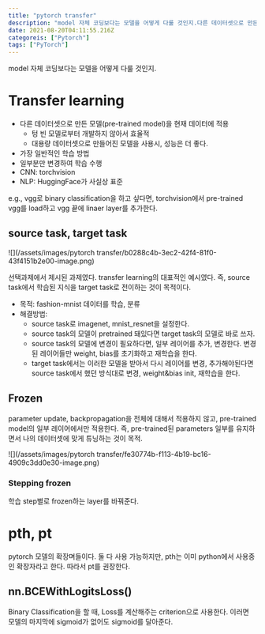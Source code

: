 ```yaml
---
title: "pytorch transfer"
description: "model 자체 코딩보다는 모델을 어떻게 다룰 것인지.다른 데이터셋으로 만든 모델(pre-trained model)을 현재 데이터에 적용텅 빈 모델로부터 개발하지 않아서 효율적대용량 데이터셋으로 만들어진 모델을 사용시, 성능은 더 좋다.가장 일반적인 학습 방법일부분만 "
date: 2021-08-20T04:11:55.216Z
categoreis: ["Pytorch"]
tags: ["PyTorch"]
---
```

model 자체 코딩보다는 모델을 어떻게 다룰 것인지.

# Transfer learning
- 다른 데이터셋으로 만든 모델(pre-trained model)을 현재 데이터에 적용
  - 텅 빈 모델로부터 개발하지 않아서 효율적
  - 대용량 데이터셋으로 만들어진 모델을 사용시, 성능은 더 좋다.
- 가장 일반적인 학습 방법
- 일부분만 변경하여 학습 수행
- CNN: torchvision
- NLP: HuggingFace가 사실상 표준

e.g., vgg로 binary classification을 하고 싶다면, torchvision에서 pre-trained vgg를 load하고 vgg 끝에 linaer layer를 추가한다.

## source task, target task

![](/assets/images/pytorch transfer/b0288c4b-3ec2-42f4-81f0-43f4151b2e00-image.png)

선택과제에서 제시된 과제였다. transfer learning의 대표적인 예시였다.
즉, source task에서 학습된 지식을 target task로 전이하는 것이 목적이다.

- 목적: fashion-mnist 데이터를 학습, 분류
- 해결방법: 
  - source task로 imagenet, mnist_resnet을 설정한다. 
  - source task의 모델이 pretrained 돼있다면 target task의 모델로 바로 쓰자.
  - source task의 모델에 변경이 필요하다면, 일부 레이어를 추가, 변경한다. 변경된 레이어들만  weight, bias를 초기화하고 재학습을 한다.
  - target task에서는 이러한 모델을 받아서 다시 레이어를 변경, 추가해야된다면 source task에서 했던 방식대로 변경, weight&bias init, 재학습을 한다.

## Frozen
parameter update, backpropagation을 전체에 대해서 적용하지 않고, pre-trained model의 일부 레이어에서만 적용한다.
즉, pre-trained된 parameters 일부를 유지하면서 나의 데이터셋에 맞게 튜닝하는 것이 목적.

![](/assets/images/pytorch transfer/fe30774b-f113-4b19-bc16-4909c3dd0e30-image.png)

### Stepping frozen
학습 step별로 frozen하는 layer를 바꿔준다.


# pth, pt
pytorch 모델의 확장며들이다. 둘 다 사용 가능하지만, pth는 이미 python에서 사용중인 확장자라고 한다. 따라서 pt를 권장한다.
## nn.BCEWithLogitsLoss()
Binary Classification을 할 때, Loss를 계산해주는 criterion으로 사용한다. 이러면 모델의 마지막에 sigmoid가 없어도 sigmoid를 달아준다.